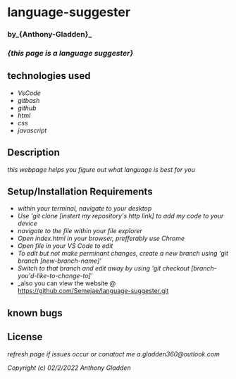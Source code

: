 # language-suggester

### by_**{Anthony-Gladden}**_

### _{this page is a language suggester}_

## technologies used
* _VsCode_
* _gitbash_ 
* _github_ 
* _html_ 
* _css_
* _javascript_

## Description
_this webpage helps you figure out what language is best for you_

## Setup/Installation Requirements
* _within your terminal, navigate to your desktop_
* _Use 'git clone [instert my repository's http link] to add my code to your device_
* _navigate to the file within your file explorer_
* _Open index.html in your browser, prefferably use Chrome_
* _Open file in your VS Code to edit_
* _To edit but not make perminant changes, create a new branch using 'git branch [new-branch-name]'_
* _Switch to that branch and edit away by using 'git checkout [branch-you'd-like-to-change-to]'_
* _also you can view the website @ https://github.com/Semejae/language-suggester.git


## known bugs

## License
_refresh page if issues occur or conatact me a.gladden360@outlook.com_


_Copyright (c) 02/2/2022 Anthony Gladden_

